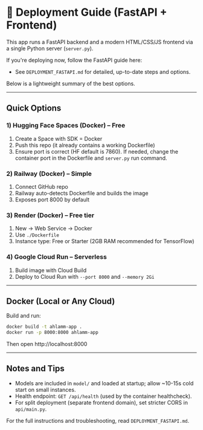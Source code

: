 # 🚀 Deployment Guide (FastAPI + Frontend)

This app runs a FastAPI backend and a modern HTML/CSS/JS frontend via a single Python server (`server.py`).

If you're deploying now, follow the FastAPI guide here:

- See `DEPLOYMENT_FASTAPI.md` for detailed, up-to-date steps and options.

Below is a lightweight summary of the best options.

---

## Quick Options

### 1) Hugging Face Spaces (Docker) – Free

1. Create a Space with SDK = Docker
2. Push this repo (it already contains a working Dockerfile)
3. Ensure port is correct (HF default is 7860). If needed, change the container port in the Dockerfile and `server.py` run command.

### 2) Railway (Docker) – Simple

1. Connect GitHub repo
2. Railway auto-detects Dockerfile and builds the image
3. Exposes port 8000 by default

### 3) Render (Docker) – Free tier

1. New → Web Service → Docker
2. Use `./Dockerfile`
3. Instance type: Free or Starter (2GB RAM recommended for TensorFlow)

### 4) Google Cloud Run – Serverless

1. Build image with Cloud Build
2. Deploy to Cloud Run with `--port 8000` and `--memory 2Gi`

---

## Docker (Local or Any Cloud)

Build and run:

```bash
docker build -t ahlamm-app .
docker run -p 8000:8000 ahlamm-app
```

Then open http://localhost:8000

---

## Notes and Tips

- Models are included in `model/` and loaded at startup; allow ~10-15s cold start on small instances.
- Health endpoint: `GET /api/health` (used by the container healthcheck).
- For split deployment (separate frontend domain), set stricter CORS in `api/main.py`.

For the full instructions and troubleshooting, read `DEPLOYMENT_FASTAPI.md`.
